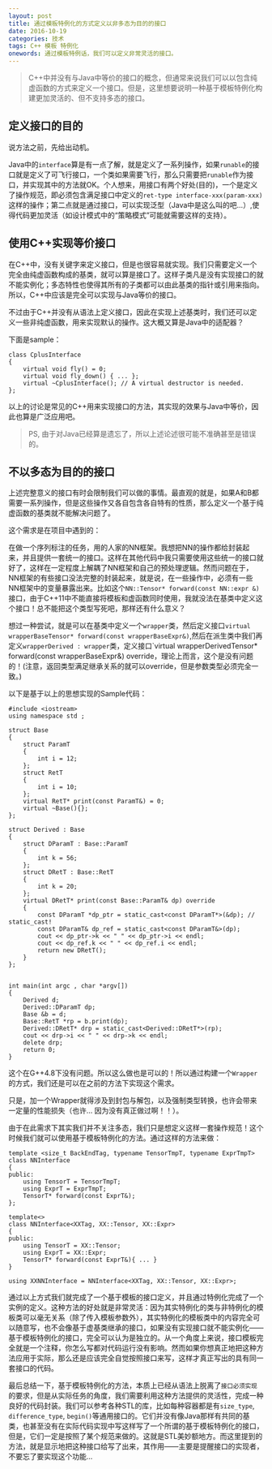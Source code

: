 ```yaml
---
layout: post
title: 通过模板特例化的方式定义以非多态为目的的接口
date: 2016-10-19
categories: 技术 
tags: C++ 模板 特例化
onewords: 通过模板特例话，我们可以定义非常灵活的接口。
---
```

> C++中并没有与Java中等价的接口的概念，但通常来说我们可以以包含纯虚函数的方式来定义一个接口。但是，这里想要说明一种基于模板特例化构建更加灵活的、但不支持多态的接口。

## 定义接口的目的

说方法之前，先给出动机。

Java中的`interface`算是有一点了解，就是定义了一系列操作，如果`runable`的接口就是定义了可飞行接口，一个类如果需要飞行，那么只需要把`runable`作为接口，并实现其中的方法就OK。个人想来，用接口有两个好处(目的)，一个是定义了操作规范，即必须包含满足接口中定义的`ret-type interface-xxx(param-xxx)`这样的操作；第二点就是通过接口，可以实现泛型（Java中是这么叫的吧...）,使得代码更加灵活（如设计模式中的“策略模式”可能就需要这样的支持）。

## 使用C++实现等价接口

在C++中，没有关键字来定义接口，但是也很容易就实现。我们只需要定义一个完全由纯虚函数构成的基类，就可以算是接口了。这样子类凡是没有实现接口的就不能实例化；多态特性也使得其所有的子类都可以由此基类的指针或引用来指向。所以，C++中应该是完全可以实现与Java等价的接口。

不过由于C++并没有从语法上定义接口，因此在实现上述基类时，我们还可以定义一些非纯虚函数，用来实现默认的操作。这大概又算是Java中的适配器？

下面是sample：

    class CplusInterface
    {
        virtual void fly() = 0;
        virtual void fly_down() { ... };
        virtual ~CplusInterface(); // A virtual destructor is needed.
    };

以上的讨论是常见的C++用来实现接口的方法，其实现的效果与Java中等价，因此也算是广泛应用吧。

> PS, 由于对Java已经算是遗忘了，所以上述论述很可能不准确甚至是错误的。

## 不以多态为目的的接口

上述完整意义的接口有时会限制我们可以做的事情。最直观的就是，如果A和B都需要一系列操作，但是这些操作又各自包含各自特有的性质，那么定义一个基于纯虚函数的基类就不能解决问题了。

这个需求是在项目中遇到的：

在做一个序列标注的任务，用的人家的NN框架。我想把NN的操作都给封装起来，并且提供一套统一的接口。这样在其他代码中我只需要使用这些统一的接口就好了，这样在一定程度上解耦了NN框架和自己的预处理逻辑。然而问题在于，NN框架的有些接口没法完整的封装起来，就是说，在一些操作中，必须有一些NN框架中的变量暴露出来。比如这个`NN::Tensor* forward(const NN::expr &)`接口，由于C++11中不能直接将模板和虚函数同时使用，我就没法在基类中定义这个接口！总不能把这个类型写死吧，那样还有什么意义？

想过一种尝试，就是可以在基类中定义一个`wrapper`类，然后定义接口`virtual wrapperBaseTensor* forward(const wrapperBaseExpr&)`,然后在派生类中我们再定义`wrapperDerived : wrapper`类，定义接口`virtual wrapperDerivedTensor* forward(const wrapperBaseExpr&) override，理论上而言，这个是没有问题的！(注意，返回类型满足继承关系的就可以override，但是参数类型必须完全一致。)

以下是基于以上的思想实现的Sample代码：
    
    #include <iostream>
    using namespace std ;

    struct Base
    {
        struct ParamT
        { 
            int i = 12; 
        };
        struct RetT
        {
            int i = 10;
        };
        virtual RetT* print(const ParamT&) = 0;
        virtual ~Base(){};
    };

    struct Derived : Base
    {
        struct DParamT : Base::ParamT
        {
            int k = 56;
        };
        struct DRetT : Base::RetT
        {
            int k = 20;
        };
        virtual DRetT* print(const Base::ParamT& dp) override
        { 
            const DParamT *dp_ptr = static_cast<const DParamT*>(&dp); // static_cast!
            const DParamT& dp_ref = static_cast<const DParamT&>(dp);
            cout << dp_ptr->k << " " << dp_ptr->i << endl;
            cout << dp_ref.k << " " << dp_ref.i << endl; 
            return new DRetT();
        }
    };


    int main(int argc , char *argv[])
    {
        Derived d;
        Derived::DParamT dp;
        Base &b = d;
        Base::RetT *rp = b.print(dp);
        Derived::DRetT* drp = static_cast<Derived::DRetT*>(rp);
        cout << drp->i << " " << drp->k << endl;
        delete drp;
        return 0;
    }

这个在G++4.8下没有问题。所以这么做也是可以的！所以通过构建一个`Wrapper`的方式，我们还是可以在之前的方法下实现这个需求。

只是，加一个Wrapper就得涉及到封包与解包，以及强制类型转换，也许会带来一定量的性能损失（也许... 因为没有真正做过啊！！）。

由于在此需求下其实我们并不关注多态，我们只是想定义这样一套操作规范！这个时候我们就可以使用基于模板特例化的方法。通过这样的方法来做：

    template <size_t BackEndTag, typename TensorTmpT, typename ExprTmpT>
    class NNInterface
    {
    public:
        using TensorT = TensorTmpT;
        using ExprT = ExprTmpT;
        TensorT* forward(const ExprT&);
    };

    template<>
    class NNInterface<XXTag, XX::Tensor, XX::Expr>
    {
    public:
        using TensorT = XX::Tensor;
        using ExprT = XX::Expr;
        TensorT* forward(const ExprT&){ ... }
    }

    using XXNNInterface = NNInterface<XXTag, XX::Tensor, XX::Expr>;

通过以上方式我们就完成了一个基于模板的接口定义，并且通过特例化完成了一个实例的定义。这种方法的好处就是非常灵活：因为其实特例化的类与非特例化的模板类可以毫无关系（除了传入模板参数外），其实特例化的模板类中的内容完全可以随意写，也不会像基于虚基类继承的接口，如果没有实现接口就不能实例化——基于模板特例化的接口，完全可以认为是独立的。从一个角度上来说，接口模板完全就是一个注释，你怎么写都对代码运行没有影响。然而如果你想真正地把这种方法应用于实际，那么还是应该完全自觉按照接口来写，这样才真正写出的具有同一套接口的代码。


最后总结一下，基于模板特例化的方法，本质上已经从语法上脱离了`接口必须实现`的要求，但是从实际任务的角度，我们需要利用这种方法提供的灵活性，完成一种良好的代码封装。我们可以参考各种STL的库，比如每种容器都是有`size_type`, `difference_type`, `begin()`等通用接口的。它们并没有像Java那样有共同的基类，也甚至没有在实际代码实现中写这样写了一个所谓的基于模板特例化的接口，但是，它们一定是按照了某个规范来做的。这就是STL美妙额地方。而这里提到的方法，就是显示地把这种接口给写了出来，其作用——主要是提醒接口的实现者，不要忘了要实现这个功能...